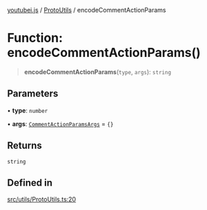 [youtubei.js](../../../README.md) / [ProtoUtils](../README.md) / encodeCommentActionParams

# Function: encodeCommentActionParams()

> **encodeCommentActionParams**(`type`, `args`): `string`

## Parameters

• **type**: `number`

• **args**: [`CommentActionParamsArgs`](../type-aliases/CommentActionParamsArgs.md) = `{}`

## Returns

`string`

## Defined in

[src/utils/ProtoUtils.ts:20](https://github.com/LuanRT/YouTube.js/blob/e54e499ff553dab51e6d9d1aebc090b50fec29ba/src/utils/ProtoUtils.ts#L20)
